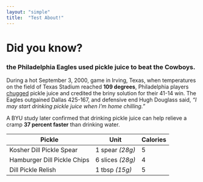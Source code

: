 ```yaml
---
layout: "simple"
title:  "Test About!"
---
```


# Did you know?

### the Philadelphia Eagles used pickle juice to beat the Cowboys.
During a hot September 3, 2000, game in Irving, Texas, when temperatures on the field of Texas Stadium reached **109 degrees**, Philadelphia players [chugged](http://www.history.com/news/hungry-history/pickles-throughout-history-2) pickle juice and credited the briny solution for their 41-14 win. The Eagles outgained Dallas 425-167, and defensive end Hugh Douglass said, *“I may start drinking pickle juice when I’m home chilling.”*

A BYU study later confirmed that drinking pickle juice can help relieve a cramp **37 percent faster** than drinking water.

| Pickle | Unit | Calories |
| ------ | ---- | -------- |
| Kosher Dill Pickle Spear | 1 spear *(28g)* | 5 |
| Hamburger Dill Pickle Chips | 6 slices *(28g)* | 4 |
| Dill Pickle Relish | 1 tbsp *(15g)* | 5 |

